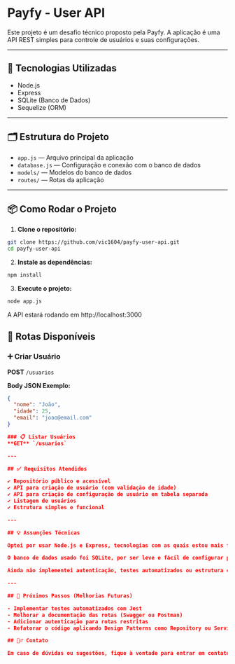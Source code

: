# Payfy - User API

Este projeto é um desafio técnico proposto pela Payfy. A aplicação é uma API REST simples para controle de usuários e suas configurações.

---

## 🔧 Tecnologias Utilizadas

- Node.js
- Express
- SQLite (Banco de Dados)
- Sequelize (ORM)

---

## 🗂️ Estrutura do Projeto

- `app.js` — Arquivo principal da aplicação
- `database.js` — Configuração e conexão com o banco de dados
- `models/` — Modelos do banco de dados
- `routes/` — Rotas da aplicação

---

## 📦 Como Rodar o Projeto

1. **Clone o repositório:**

```bash
git clone https://github.com/vic1604/payfy-user-api.git
cd payfy-user-api
```

2. **Instale as dependências:**

```bash
npm install
```

3. **Execute o projeto:**

```bash
node app.js
```
A API estará rodando em http://localhost:3000

## 📌 Rotas Disponíveis

### ➕ Criar Usuário  
**POST** `/usuarios`  

**Body JSON Exemplo:**  

```json
{
  "nome": "João",
  "idade": 25,
  "email": "joao@email.com"
}

### 📋 Listar Usuários  
**GET** `/usuarios`  

---

## ✅ Requisitos Atendidos

✔️ Repositório público e acessível  
✔️ API para criação de usuário (com validação de idade)  
✔️ API para criação de configuração de usuário em tabela separada  
✔️ Listagem de usuários  
✔️ Estrutura simples e funcional  

---

## 💡 Assunções Técnicas

Optei por usar Node.js e Express, tecnologias com as quais estou mais familiarizado, garantindo agilidade na entrega e fácil entendimento.

O banco de dados usado foi SQLite, por ser leve e fácil de configurar para testes locais.

Ainda não implementei autenticação, testes automatizados ou estrutura com Design Patterns avançados, mas estou aberto a aprimorar o projeto conforme necessário.

---

## 🧪 Próximos Passos (Melhorias Futuras)

- Implementar testes automatizados com Jest  
- Melhorar a documentação das rotas (Swagger ou Postman)  
- Adicionar autenticação para rotas restritas  
- Refatorar o código aplicando Design Patterns como Repository ou Service  

## 🙋‍♂️ Contato

Em caso de dúvidas ou sugestões, fique à vontade para entrar em contato!

